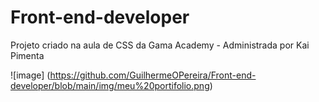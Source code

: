# Front-end-developer

Projeto criado na aula de CSS da Gama Academy - Administrada por Kai Pimenta 

![image] (https://github.com/GuilhermeOPereira/Front-end-developer/blob/main/img/meu%20portifolio.png)
